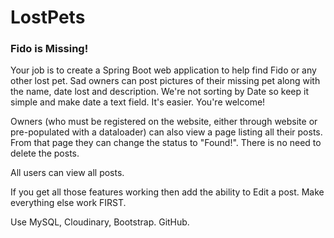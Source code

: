 # LostPets

### Fido is Missing!
Your job is to create a Spring Boot web application to help find Fido or any other lost pet. Sad owners can post pictures of their missing pet along with the name, date lost and description. We're not sorting by Date so keep it simple and make date a text field. It's easier. You're welcome!

Owners (who must be registered on the website, either through website or pre-populated with a dataloader) can also view a page listing all their posts. From that page they can change the status to "Found!". There is no need to delete the posts.

All users can view all posts.

If you get all those features working then add the ability to Edit a post. Make everything else work FIRST.

Use MySQL, Cloudinary, Bootstrap. GitHub. 